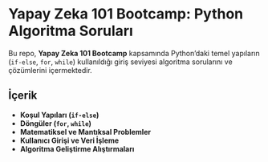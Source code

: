 #  Yapay Zeka 101 Bootcamp: Python Algoritma Soruları

Bu repo, **Yapay Zeka 101 Bootcamp** kapsamında Python’daki temel yapıların (`if-else`, `for`, `while`) kullanıldığı giriş seviyesi algoritma sorularını ve çözümlerini içermektedir.

##  İçerik

- **Koşul Yapıları (`if-else`)**
- **Döngüler (`for`, `while`)**
- **Matematiksel ve Mantıksal Problemler**
- **Kullanıcı Girişi ve Veri İşleme**
- **Algoritma Geliştirme Alıştırmaları**






